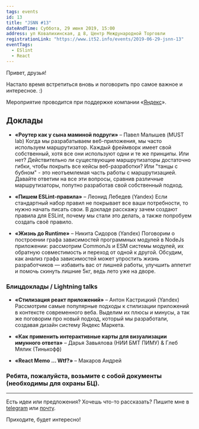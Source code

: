 ```yaml
---
tags: events
id: 13
title: "JSNN #13"
dateAndTime: Суббота, 29 июня 2019, 15:00
address: ул Ковалихинская, д 8, Центр Международной Торговли
registrationLink: "https://www.it52.info/events/2019-06-29-jsnn-13"
eventTags:
  - ESlint
  - React
---
```


Привет, друзья!

Настало время встретиться вновь и поговорить про самое важное и интересное. :)

Мероприятие проводится при поддержке компании «[Яндекс](https://www.yandex.ru/)».

## Доклады

- **«Роутер как у сына маминой подруги»** – Павел Малышев (MUST lab)
  Когда мы разрабатываем веб-приложения, мы часто используем маршрутизатор. Каждый фреймворк имеет свой собственный, хотя все они используют одни и те же принципы. Или нет? Действительно ли существующие маршрутизаторы достаточно гибки, чтобы покрыть все кейсы веб-разработки? Или "танцы с бубном" - это неотъемлемая часть работы с маршрутизацией. Давайте ответим на все эти вопросы, сравнив различные маршрутизаторы, попутно разработав свой собственный подход.

- **«Пишем ESLint-правила»** – Леонид Лебедев (Yandex)
  Если стандартный набор правил не покрывает все ваши потребности, то нужно начать писать свои. В докладе расскажу зачем создают правила для ESLint, почему мы стали это делать, а также попробуем создать своё правило.
  
- **«Жизнь до Runtime»** – Никита Сидоров (Yandex)
  Поговорим о построении графа зависимостей программных модулей в NodeJs приложении: рассмотрим CommonJs и ESM системы модулей, их обратную совместимость и переход от одной к другой. Обсудим, как анализ графа зависимостей может упростить жизнь разработчиков — избавить вас от лишней работы, улучшить аппетит и помочь скинуть лишние 5кг, ведь лето уже на дворе.
  
### Блицдоклады / Lightning talks

- **«Стилизация реакт приложений»** – Антон Кастрицкий (Yandex)
  Рассмотрим самые популярные подходы к стилизации приложений в контексте современного веба. Выделим их плюсы и минусы, а так же поговорим про новый подход, который мы разработали, создавая дизайн систему Яндекс Маркета.
  
- **«Как применить интерактивные карты для визуализации имунного ответа»** – Дарья Завьялова (НИИ БМТ ПИМУ) & Глеб Мялик (Тинькофф)
  
- **«React Memo … Wtf?»** – Макаров Андрей
 
 
### Ребята, пожалуйста, возьмите с собой документы (необходимы для охраны БЦ).

----

Есть идеи или предложения? Хочешь что-то рассказать?
Пишите мне в [telegram](https://t.me/r3nya) или [почту](mailto:me@r3nya.ru).

Приходите, будет интересно!
